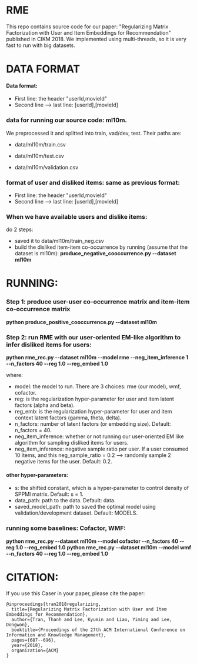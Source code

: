 # RME

This repo contains source code for our paper: "Regularizing Matrix Factorization with User and Item Embeddings for Recommendation" published in CIKM 2018. We implemented using multi-threads, so it is very fast to run with big datasets.

# DATA FORMAT 


#### Data format:
- First line: the header "userId,movieId"
- Second line --> last line: [userId],[movieId]

### data for running our source code: ml10m.
We preprocessed it and splitted into train, vad/dev, test. Their paths are:

- data/ml10m/train.csv

- data/ml10m/test.csv

- data/ml10m/validation.csv

### format of user and disliked items: same as previous format: 
- First line: the header "userId,movieId"
- Second line --> last line: [userId],[movieId]

### When we have available users and dislike items:
do 2 steps:
- saved it to data/ml10m/train_neg.csv
- build the disliked item-item co-occurrence by running (assume that the dataset is ml10m):
**produce_negative_cooccurrence.py --dataset ml10m**


# RUNNING:
### Step 1: produce user-user co-occurrence matrix and item-item co-occurrence matrix
**python produce_positive_cooccurrence.py --dataset ml10m**

### Step 2: run RME with our user-oriented EM-like algorithm to infer disliked items for users:
**python rme_rec.py --dataset ml10m --model rme --neg_item_inference 1 --n_factors 40 --reg 1.0 --reg_embed 1.0**

where:
- model: the model to run. There are 3 choices: rme (our model), wmf, cofactor.
- reg: is the regularization hyper-parameter for user and item latent factors (alpha and beta).
- reg_emb: is the regularization hyper-parameter for user and item context latent factors (gamma, theta, delta).
- n_factors: number of latent factors (or embedding size). Default: n_factors = 40.
- neg_item_inference: whether or not running our user-oriented EM like algorithm for sampling disliked items for users.
- neg_item_inference: negative sample ratio per user. If a user consumed 10 items, and this neg_sample_ratio = 0.2 --> randomly sample 2 negative items for the user. Default: 0.2.

#### other hyper-parameters:
- s: the shifted constant, which is a hyper-parameter to control density of SPPMI matrix. Default: s = 1.
- data_path: path to the data. Default: data.
- saved_model_path: path to saved the optimal model using validation/development dataset. Default: MODELS.

### running some baselines: Cofactor, WMF:
**python rme_rec.py --dataset ml10m --model cofactor --n_factors 40 --reg 1.0 --reg_embed 1.0**
**python rme_rec.py --dataset ml10m --model wmf --n_factors 40 --reg 1.0 --reg_embed 1.0**

# CITATION:

If you use this Caser in your paper, please cite the paper:

```
@inproceedings{tran2018regularizing,
  title={Regularizing Matrix Factorization with User and Item Embeddings for Recommendation},
  author={Tran, Thanh and Lee, Kyumin and Liao, Yiming and Lee, Dongwon},
  booktitle={Proceedings of the 27th ACM International Conference on Information and Knowledge Management},
  pages={687--696},
  year={2018},
  organization={ACM}
}
```



